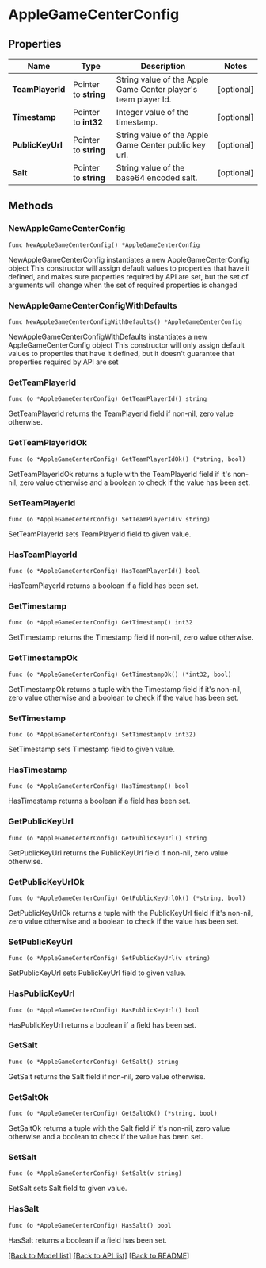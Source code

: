 # AppleGameCenterConfig

## Properties

Name | Type | Description | Notes
------------ | ------------- | ------------- | -------------
**TeamPlayerId** | Pointer to **string** | String value of the Apple Game Center player&#39;s team player Id. | [optional] 
**Timestamp** | Pointer to **int32** | Integer value of the timestamp. | [optional] 
**PublicKeyUrl** | Pointer to **string** | String value of the Apple Game Center public key url. | [optional] 
**Salt** | Pointer to **string** | String value of the base64 encoded salt. | [optional] 

## Methods

### NewAppleGameCenterConfig

`func NewAppleGameCenterConfig() *AppleGameCenterConfig`

NewAppleGameCenterConfig instantiates a new AppleGameCenterConfig object
This constructor will assign default values to properties that have it defined,
and makes sure properties required by API are set, but the set of arguments
will change when the set of required properties is changed

### NewAppleGameCenterConfigWithDefaults

`func NewAppleGameCenterConfigWithDefaults() *AppleGameCenterConfig`

NewAppleGameCenterConfigWithDefaults instantiates a new AppleGameCenterConfig object
This constructor will only assign default values to properties that have it defined,
but it doesn't guarantee that properties required by API are set

### GetTeamPlayerId

`func (o *AppleGameCenterConfig) GetTeamPlayerId() string`

GetTeamPlayerId returns the TeamPlayerId field if non-nil, zero value otherwise.

### GetTeamPlayerIdOk

`func (o *AppleGameCenterConfig) GetTeamPlayerIdOk() (*string, bool)`

GetTeamPlayerIdOk returns a tuple with the TeamPlayerId field if it's non-nil, zero value otherwise
and a boolean to check if the value has been set.

### SetTeamPlayerId

`func (o *AppleGameCenterConfig) SetTeamPlayerId(v string)`

SetTeamPlayerId sets TeamPlayerId field to given value.

### HasTeamPlayerId

`func (o *AppleGameCenterConfig) HasTeamPlayerId() bool`

HasTeamPlayerId returns a boolean if a field has been set.

### GetTimestamp

`func (o *AppleGameCenterConfig) GetTimestamp() int32`

GetTimestamp returns the Timestamp field if non-nil, zero value otherwise.

### GetTimestampOk

`func (o *AppleGameCenterConfig) GetTimestampOk() (*int32, bool)`

GetTimestampOk returns a tuple with the Timestamp field if it's non-nil, zero value otherwise
and a boolean to check if the value has been set.

### SetTimestamp

`func (o *AppleGameCenterConfig) SetTimestamp(v int32)`

SetTimestamp sets Timestamp field to given value.

### HasTimestamp

`func (o *AppleGameCenterConfig) HasTimestamp() bool`

HasTimestamp returns a boolean if a field has been set.

### GetPublicKeyUrl

`func (o *AppleGameCenterConfig) GetPublicKeyUrl() string`

GetPublicKeyUrl returns the PublicKeyUrl field if non-nil, zero value otherwise.

### GetPublicKeyUrlOk

`func (o *AppleGameCenterConfig) GetPublicKeyUrlOk() (*string, bool)`

GetPublicKeyUrlOk returns a tuple with the PublicKeyUrl field if it's non-nil, zero value otherwise
and a boolean to check if the value has been set.

### SetPublicKeyUrl

`func (o *AppleGameCenterConfig) SetPublicKeyUrl(v string)`

SetPublicKeyUrl sets PublicKeyUrl field to given value.

### HasPublicKeyUrl

`func (o *AppleGameCenterConfig) HasPublicKeyUrl() bool`

HasPublicKeyUrl returns a boolean if a field has been set.

### GetSalt

`func (o *AppleGameCenterConfig) GetSalt() string`

GetSalt returns the Salt field if non-nil, zero value otherwise.

### GetSaltOk

`func (o *AppleGameCenterConfig) GetSaltOk() (*string, bool)`

GetSaltOk returns a tuple with the Salt field if it's non-nil, zero value otherwise
and a boolean to check if the value has been set.

### SetSalt

`func (o *AppleGameCenterConfig) SetSalt(v string)`

SetSalt sets Salt field to given value.

### HasSalt

`func (o *AppleGameCenterConfig) HasSalt() bool`

HasSalt returns a boolean if a field has been set.


[[Back to Model list]](../README.md#documentation-for-models) [[Back to API list]](../README.md#documentation-for-api-endpoints) [[Back to README]](../README.md)


